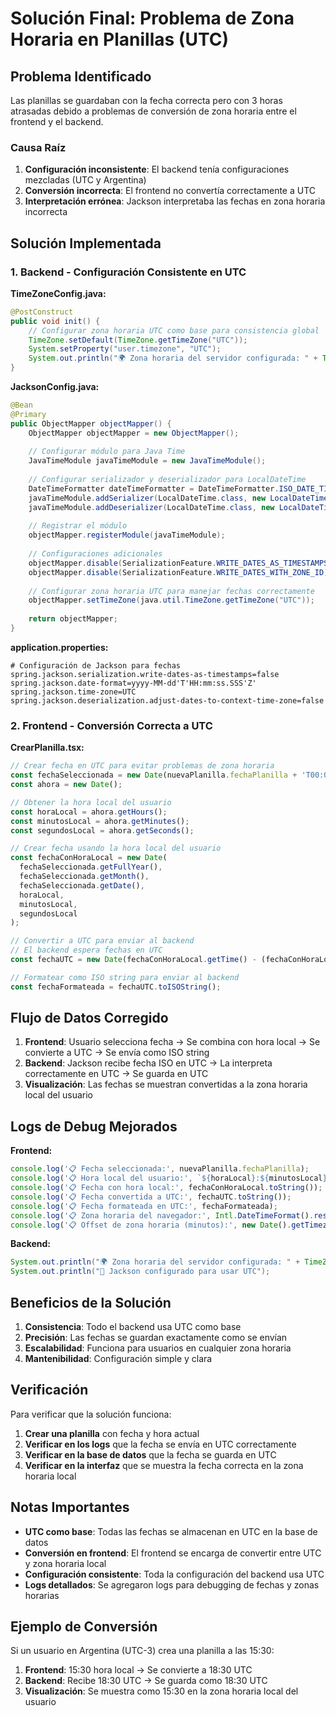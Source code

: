 # Solución Final: Problema de Zona Horaria en Planillas (UTC)

## Problema Identificado

Las planillas se guardaban con la fecha correcta pero con 3 horas atrasadas debido a problemas de conversión de zona horaria entre el frontend y el backend.

### Causa Raíz

1. **Configuración inconsistente**: El backend tenía configuraciones mezcladas (UTC y Argentina)
2. **Conversión incorrecta**: El frontend no convertía correctamente a UTC
3. **Interpretación errónea**: Jackson interpretaba las fechas en zona horaria incorrecta

## Solución Implementada

### 1. Backend - Configuración Consistente en UTC

**TimeZoneConfig.java:**
```java
@PostConstruct
public void init() {
    // Configurar zona horaria UTC como base para consistencia global
    TimeZone.setDefault(TimeZone.getTimeZone("UTC"));
    System.setProperty("user.timezone", "UTC");
    System.out.println("🌍 Zona horaria del servidor configurada: " + TimeZone.getDefault().getID());
}
```

**JacksonConfig.java:**
```java
@Bean
@Primary
public ObjectMapper objectMapper() {
    ObjectMapper objectMapper = new ObjectMapper();
    
    // Configurar módulo para Java Time
    JavaTimeModule javaTimeModule = new JavaTimeModule();
    
    // Configurar serializador y deserializador para LocalDateTime
    DateTimeFormatter dateTimeFormatter = DateTimeFormatter.ISO_DATE_TIME;
    javaTimeModule.addSerializer(LocalDateTime.class, new LocalDateTimeSerializer(dateTimeFormatter));
    javaTimeModule.addDeserializer(LocalDateTime.class, new LocalDateTimeDeserializer(dateTimeFormatter));
    
    // Registrar el módulo
    objectMapper.registerModule(javaTimeModule);
    
    // Configuraciones adicionales
    objectMapper.disable(SerializationFeature.WRITE_DATES_AS_TIMESTAMPS);
    objectMapper.disable(SerializationFeature.WRITE_DATES_WITH_ZONE_ID);
    
    // Configurar zona horaria UTC para manejar fechas correctamente
    objectMapper.setTimeZone(java.util.TimeZone.getTimeZone("UTC"));
    
    return objectMapper;
}
```

**application.properties:**
```properties
# Configuración de Jackson para fechas
spring.jackson.serialization.write-dates-as-timestamps=false
spring.jackson.date-format=yyyy-MM-dd'T'HH:mm:ss.SSS'Z'
spring.jackson.time-zone=UTC
spring.jackson.deserialization.adjust-dates-to-context-time-zone=false
```

### 2. Frontend - Conversión Correcta a UTC

**CrearPlanilla.tsx:**
```javascript
// Crear fecha en UTC para evitar problemas de zona horaria
const fechaSeleccionada = new Date(nuevaPlanilla.fechaPlanilla + 'T00:00:00');
const ahora = new Date();

// Obtener la hora local del usuario
const horaLocal = ahora.getHours();
const minutosLocal = ahora.getMinutes();
const segundosLocal = ahora.getSeconds();

// Crear fecha usando la hora local del usuario
const fechaConHoraLocal = new Date(
  fechaSeleccionada.getFullYear(),
  fechaSeleccionada.getMonth(),
  fechaSeleccionada.getDate(),
  horaLocal,
  minutosLocal,
  segundosLocal
);

// Convertir a UTC para enviar al backend
// El backend espera fechas en UTC
const fechaUTC = new Date(fechaConHoraLocal.getTime() - (fechaConHoraLocal.getTimezoneOffset() * 60000));

// Formatear como ISO string para enviar al backend
const fechaFormateada = fechaUTC.toISOString();
```

## Flujo de Datos Corregido

1. **Frontend**: Usuario selecciona fecha → Se combina con hora local → Se convierte a UTC → Se envía como ISO string
2. **Backend**: Jackson recibe fecha ISO en UTC → La interpreta correctamente en UTC → Se guarda en UTC
3. **Visualización**: Las fechas se muestran convertidas a la zona horaria local del usuario

## Logs de Debug Mejorados

**Frontend:**
```javascript
console.log('📋 Fecha seleccionada:', nuevaPlanilla.fechaPlanilla);
console.log('📋 Hora local del usuario:', `${horaLocal}:${minutosLocal}:${segundosLocal}`);
console.log('📋 Fecha con hora local:', fechaConHoraLocal.toString());
console.log('📋 Fecha convertida a UTC:', fechaUTC.toString());
console.log('📋 Fecha formateada en UTC:', fechaFormateada);
console.log('📋 Zona horaria del navegador:', Intl.DateTimeFormat().resolvedOptions().timeZone);
console.log('📋 Offset de zona horaria (minutos):', new Date().getTimezoneOffset());
```

**Backend:**
```java
System.out.println("🌍 Zona horaria del servidor configurada: " + TimeZone.getDefault().getID());
System.out.println("🔧 Jackson configurado para usar UTC");
```

## Beneficios de la Solución

1. **Consistencia**: Todo el backend usa UTC como base
2. **Precisión**: Las fechas se guardan exactamente como se envían
3. **Escalabilidad**: Funciona para usuarios en cualquier zona horaria
4. **Mantenibilidad**: Configuración simple y clara

## Verificación

Para verificar que la solución funciona:

1. **Crear una planilla** con fecha y hora actual
2. **Verificar en los logs** que la fecha se envía en UTC correctamente
3. **Verificar en la base de datos** que la fecha se guarda en UTC
4. **Verificar en la interfaz** que se muestra la fecha correcta en la zona horaria local

## Notas Importantes

- **UTC como base**: Todas las fechas se almacenan en UTC en la base de datos
- **Conversión en frontend**: El frontend se encarga de convertir entre UTC y zona horaria local
- **Configuración consistente**: Toda la configuración del backend usa UTC
- **Logs detallados**: Se agregaron logs para debugging de fechas y zonas horarias

## Ejemplo de Conversión

Si un usuario en Argentina (UTC-3) crea una planilla a las 15:30:

1. **Frontend**: 15:30 hora local → Se convierte a 18:30 UTC
2. **Backend**: Recibe 18:30 UTC → Se guarda como 18:30 UTC
3. **Visualización**: Se muestra como 15:30 en la zona horaria local del usuario














